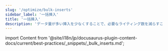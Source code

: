 ```yaml
---
slug: '/optimize/bulk-inserts'
sidebar_label: '一括挿入'
title: '一括挿入'
description: 'データ量が多い挿入を少なくすることで、必要なライティング数を減らすことができます。'
---
```


import Content from '@site/i18n/jp/docusaurus-plugin-content-docs/current/best-practices/_snippets/_bulk_inserts.md';

<Content />
